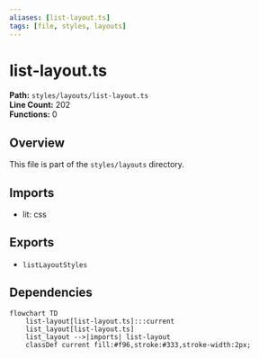 ```yaml
---
aliases: [list-layout.ts]
tags: [file, styles, layouts]
---
```


# list-layout.ts

**Path:** `styles/layouts/list-layout.ts`  
**Line Count:** 202  
**Functions:** 0  

## Overview

This file is part of the `styles/layouts` directory.

## Imports

- lit: css

## Exports

- `listLayoutStyles`

## Dependencies

```mermaid
flowchart TD
    list-layout[list-layout.ts]:::current
    list_layout[list-layout.ts]
    list_layout -->|imports| list-layout
    classDef current fill:#f96,stroke:#333,stroke-width:2px;
```

